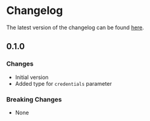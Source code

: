 # Changelog

The latest version of the changelog can be found [here](https://github.com/Azure/bicep-registry-modules/blob/main/avm/res/api-management/service/logger/CHANGELOG.md).

## 0.1.0

### Changes

- Initial version
- Added type for `credentials` parameter

### Breaking Changes

- None
